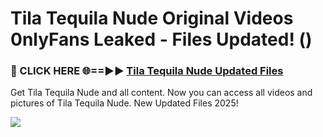# Tila Tequila Nude Original Videos 0nlyFans Leaked - Files Updated! ()

<h3>🔴 CLICK HERE 🌐==►► <a href="https://tinyurl.com/2p9ay9w9" rel="nofollow">Tila Tequila Nude Updated Files</a></h3>

Get Tila Tequila Nude and all content. Now you can access all videos and pictures of Tila Tequila Nude. New Updated Files 2025!

[![](https://i.imgur.com/KQgVmj3.gif)](https://tinyurl.com/2p9ay9w9)
